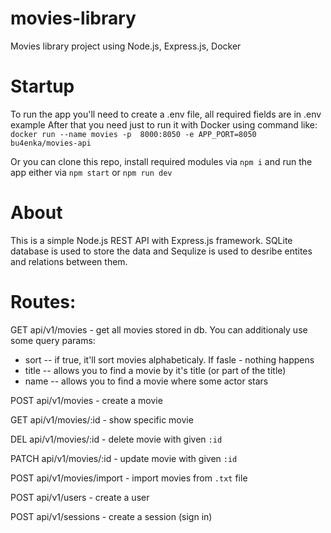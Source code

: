 # movies-library
 Movies library project using Node.js, Express.js, Docker


# Startup
To run the app you'll need to create a .env file, all required fields are in .env example
After that you need just to run it with Docker using command like: 
`docker run --name movies -p  8000:8050 -e APP_PORT=8050 bu4enka/movies-api`

Or you can clone this repo, install required modules via `npm i` and run the app either via `npm start` or `npm run dev`

# About
This is a simple Node.js REST API with Express.js framework.
SQLite database is used to store the data and Sequlize is used to desribe entites and relations between them.

# Routes:

GET    api/v1/movies       - get all movies stored in db. You can additionaly use some query params: 
  - sort -- if true, it'll sort movies alphabeticaly. If fasle - nothing happens
  - title -- allows you to find a movie by it's title (or part of the title)
  - name -- allows you to find a movie where some actor stars

POST  api/v1/movies        - create a movie

GET   api/v1/movies/:id    - show specific movie 

DEL   api/v1/movies/:id    - delete movie with given `:id`

PATCH api/v1/movies/:id    - update movie with given `:id`

POST  api/v1/movies/import - import movies from `.txt` file

POST  api/v1/users         - create a user

POST  api/v1/sessions      - create a session (sign in)
